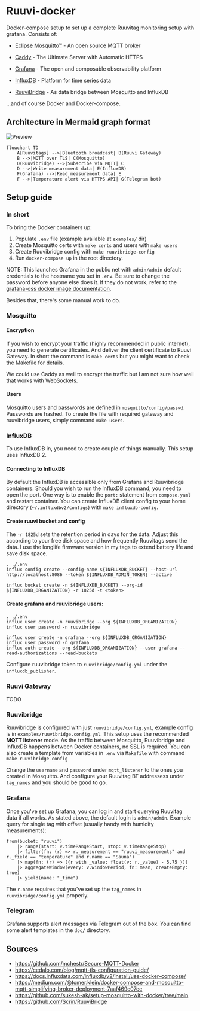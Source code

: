 # Ruuvi-docker
Docker-compose setup to set up a complete Ruuvitag monitoring setup with grafana. Consists of:

- [Eclipse Mosquitto™](https://mosquitto.org/) - An open source MQTT broker

- [Caddy](https://caddyserver.com/) - The Ultimate Server with Automatic HTTPS

- [Grafana](https://grafana.com) - The open and composable observability platform

- [InfluxDB](https://www.influxdata.com/) - Platform for time series data

- [RuuviBridge](https://github.com/Scrin/RuuviBridge) - As data bridge between Mosquitto and InfluxDB

...and of course Docker and Docker-compose.

## Architecture in Mermaid graph format

![Preview](https://raw.githubusercontent.com/laiti/ruuvitag-grafana/main/doc/architecture.png)

```
flowchart TD
    A[Ruuvitags] -->|Bluetooth broadcast| B(Ruuvi Gateway)
    B -->|MQTT over TLS| C(Mosquitto)
    D(Ruuvibridge) -->|Subscribe via MQTT| C
    D -->|Write measurement data| E(InfluxDB)
    F(Grafana) -->|Read measurement data| E
    F -->|Temperature alert via HTTPS API| G(Telegram bot)
```

## Setup guide

### In short
To bring the Docker containers up:
1) Populate `.env` file (example available at `examples/` dir)
2) Create Mosquitto certs with `make certs` and users with `make users`
3) Create Ruuvibridge config with `make ruuvibridge-config`
4) Run `docker-compose up` in the root directory.

NOTE: This launches Grafana in the public net with `admin/admin` default credentials to the hostname you set in `.env`. Be sure to change the password before anyone else does it. If they do not work, refer to the [grafana-oss docker image documentation](https://hub.docker.com/r/grafana/grafana-oss).

Besides that, there's some manual work to do.

### Mosquitto

#### Encryption
If you wish to encrypt your traffic (highly recommended in public internet), you need to generate certificates. And deliver the client certificate to Ruuvi Gateway. In short the command is `make certs` but you might want to check the Makefile for details.

We could use Caddy as well to encrypt the traffic but I am not sure how well that works with WebSockets.

#### Users
Mosquitto users and passwords are defined in `mosquitto/config/passwd`. Passwords are hashed. To create the file with required gateway and ruuvibridge users, simply command `make users`.

### InfluxDB
To use InfluxDB in, you need to create couple of things manually. This setup uses InfluxDB 2.

#### Connecting to InfluxDB

By default the InfluxDB is accessible only from Grafana and Ruuvibridge containers. Should you wish to run the InfluxDB command, you need to open the port. One way is to enable the `port:` statement from `compose.yaml` and restart container. You can create InfluxDB client config to your home directory (`~/.influxdbv2/configs`) with `make influxdb-config`.

#### Create ruuvi bucket and config

The `-r 1825d` sets the retention period in days for the data. Adjust this according to your free disk space and how frequently Ruuvitags send the data. I use the longlife firmware version in my tags to extend battery life and save disk space.

```
. ./.env
influx config create --config-name ${INFLUXDB_BUCKET} --host-url http://localhost:8086 --token ${INFLUXDB_ADMIN_TOKEN} --active

influx bucket create -n ${INFLUXDB_BUCKET} --org-id ${INFLUXDB_ORGANIZATION} -r 1825d -t <token>
```


#### Create grafana and ruuvibridge users:
```
. ./.env
influx user create -n ruuvibridge --org ${INFLUXDB_ORGANIZATION}
influx user password -n ruuvibridge

influx user create -n grafana --org ${INFLUXDB_ORGANIZATION}
influx user password -n grafana
influx auth create --org ${INFLUXDB_ORGANIZATION} --user grafana --read-authorizations --read-buckets
```

Configure ruuvibridge token to `ruuvibridge/config.yml` under the `influxdb_publisher`.

### Ruuvi Gateway

TODO

### Ruuvibridge

Ruuvibridge is configured with just `ruuvibridge/config.yml`, example config is in `examples/ruuvibridge.config.yml`. This setup uses the recommended **MQTT listener** mode. As the traffic between Mosquitto, Ruuvibridge and InfluxDB happens between Docker containers, no SSL is required. You can also create a template from variables in `.env` via `Makefile` with command `make ruuvibridge-config`

Change the `username` and `password` under `mqtt_listener` to the ones you created in Mosquitto. And configure your Ruuvitag BT addressess under `tag_names` and you should be good to go.

### Grafana

Once you've set up Grafana, you can log in and start querying Ruuvitag data if all works. As stated above, the default login is `admin/admin`. Example query for single tag with offset (usually handy with humidity measurements):

```
from(bucket: "ruuvi")
    |> range(start: v.timeRangeStart, stop: v.timeRangeStop)
    |> filter(fn: (r) => r._measurement == "ruuvi_measurements" and r._field == "temperature" and r.name == "Sauna")
    |> map(fn: (r) => ({r with _value: float(v: r._value) - 5.75 }))
    |> aggregateWindow(every: v.windowPeriod, fn: mean, createEmpty: true)
    |> yield(name: "_time")
```

The `r.name` requires that you've set up the `tag_names` in `ruuvibridge/config.yml` properly.

### Telegram
Grafana supports alert messages via Telegram out of the box. You can find some alert templates in the `doc/` directory.

## Sources

- https://github.com/mchestr/Secure-MQTT-Docker
- https://cedalo.com/blog/mqtt-tls-configuration-guide/
- https://docs.influxdata.com/influxdb/v2/install/use-docker-compose/
- https://medium.com/@tomer.klein/docker-compose-and-mosquitto-mqtt-simplifying-broker-deployment-7aaf469c07ee
- https://github.com/sukesh-ak/setup-mosquitto-with-docker/tree/main
- https://github.com/Scrin/RuuviBridge